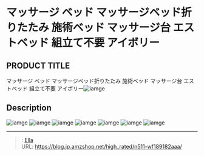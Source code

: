# マッサージ ベッド マッサージベッド折りたたみ 施術ベッド マッサージ台 エストベッド 組立て不要 アイボリー


## PRODUCT TITLE 

マッサージ ベッド マッサージベッド折りたたみ 施術ベッド マッサージ台 エストベッド 組立て不要 アイボリー![iamge](https://b2bfiles1.gigab2b.cn/image/wkseller/303/189182/20200917_4bcc99ad4bb5d619abfb72b91dc08603.jpg)

## Description











![iamge](https://b2bfiles1.gigab2b.cn/image/wkseller/303/189182/20191216_527adddf99cef64f65023916a9577ba7.jpg)
![iamge](https://b2bfiles1.gigab2b.cn/image/wkseller/303/189182/20191216_c0135c9bacd28755fa00f3ff369cbd9a.jpg)
![iamge](https://b2bfiles1.gigab2b.cn/image/wkseller/303/189182/20191102_54213ebc8c2c8dda33ee00de2407a5ec.jpg)
![iamge](https://b2bfiles1.gigab2b.cn/image/wkseller/303/189182/20210126_7b85a6b9eb84d4c2eef0f384f9a6f95b.jpg)
![iamge](https://b2bfiles1.gigab2b.cn/image/wkseller/303/189182/20210126_f4e59a6b797defcabd09b25672379c32.jpg)
![iamge](https://b2bfiles1.gigab2b.cn/image/wkseller/303/189182/20210126_29029f3b016a9225fe99b293f554bda4.jpg)
![iamge](https://b2bfiles1.gigab2b.cn/image/wkseller/303/20220711_38b52b0a2ef9a64724df21816578c026.jpg)


---

> : [Ella](https://blog.jp.amzshop.net/)  
> URL: https://blog.jp.amzshop.net/high_rated/n511-wf189182aaa/  

